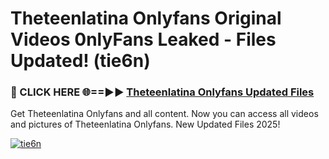 # Theteenlatina Onlyfans Original Videos 0nlyFans Leaked - Files Updated! (tie6n)

<h3>🔴 CLICK HERE 🌐==►► <a href="https://tinyurl.com/2m67pmp6" rel="nofollow">Theteenlatina Onlyfans Updated Files</a></h3>

Get Theteenlatina Onlyfans and all content. Now you can access all videos and pictures of Theteenlatina Onlyfans. New Updated Files 2025!

[![tie6n](https://i.imgur.com/H4QAA4z.gif)](https://tinyurl.com/2m67pmp6)